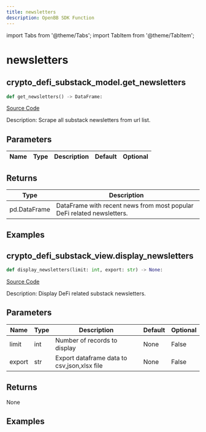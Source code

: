 ```yaml
---
title: newsletters
description: OpenBB SDK Function
---
```


import Tabs from '@theme/Tabs';
import TabItem from '@theme/TabItem';

# newsletters

<Tabs>
<TabItem value="model" label="Model" default>

## crypto_defi_substack_model.get_newsletters

```python title='openbb_terminal/cryptocurrency/defi/substack_model.py'
def get_newsletters() -> DataFrame:
```
[Source Code](https://github.com/OpenBB-finance/OpenBBTerminal/tree/main/openbb_terminal/cryptocurrency/defi/substack_model.py#L52)

Description: Scrape all substack newsletters from url list.

## Parameters

| Name | Type | Description | Default | Optional |
| ---- | ---- | ----------- | ------- | -------- |

## Returns

| Type | Description |
| ---- | ----------- |
| pd.DataFrame | DataFrame with recent news from most popular DeFi related newsletters. |

## Examples



</TabItem>
<TabItem value="view" label="View">

## crypto_defi_substack_view.display_newsletters

```python title='openbb_terminal/cryptocurrency/defi/substack_view.py'
def display_newsletters(limit: int, export: str) -> None:
```
[Source Code](https://github.com/OpenBB-finance/OpenBBTerminal/tree/main/openbb_terminal/cryptocurrency/defi/substack_view.py#L16)

Description: Display DeFi related substack newsletters.

## Parameters

| Name | Type | Description | Default | Optional |
| ---- | ---- | ----------- | ------- | -------- |
| limit | int | Number of records to display | None | False |
| export | str | Export dataframe data to csv,json,xlsx file | None | False |

## Returns

None

## Examples



</TabItem>
</Tabs>